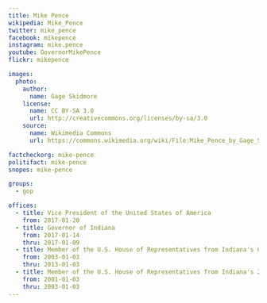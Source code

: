 ```yaml
---
title: Mike Pence
wikipedia: Mike_Pence
twitter: mike_pence
facebook: mikepence
instagram: mike.pence
youtube: GovernorMikePence
flickr: mikepence

images:
  photo:
    author:
      name: Gage Skidmore
    license:
      name: CC BY-SA 3.0
      url: http://creativecommons.org/licenses/by-sa/3.0
    source:
      name: Wikimedia Commons
      url: https://commons.wikimedia.org/wiki/File:Mike_Pence_by_Gage_Skidmore_6.jpg

factcheckorg: mike-pence
politifact: mike-pence
snopes: mike-pence

groups:
  - gop

offices:
  - title: Vice President of the United States of America
    from: 2017-01-20
  - title: Governor of Indiana
    from: 2017-01-14
    thru: 2017-01-09
  - title: Member of the U.S. House of Representatives from Indiana's 6th district
    from: 2003-01-03
    thru: 2013-01-03
  - title: Member of the U.S. House of Representatives from Indiana's 2nd district
    from: 2001-01-03
    thru: 2003-01-03
---
```

